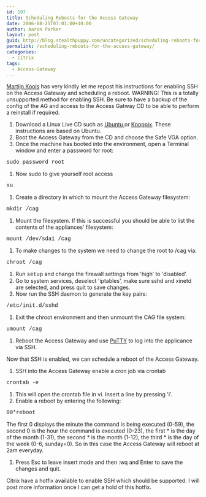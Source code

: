 ```yaml
---
id: 197
title: Scheduling Reboots for the Access Gateway
date: 2006-08-25T07:01:00+10:00
author: Aaron Parker
layout: post
guid: http://blog.stealthpuppy.com/uncategorized/scheduling-reboots-for-the-access-gateway
permalink: /scheduling-reboots-for-the-access-gateway/
categories:
  - Citrix
tags:
  - Access-Gateway
---
```

<a href="http://www.brianmadden.com/forum/showProfile.aspx?memid=2688" target="_blank">Martijn Kools</a> has very kindly let me repost his instructions for enabling SSH on the Access Gateway and scheduling a reboot. WARNING: This is a totally unsupported method for enabling SSH. Be sure to have a backup of the config of the AG and access to the Access Gatway CD to be able to perform a reinstall if required.

  1. Download a Linux Live CD such as <a href="http://www.ubuntu.com/download" target="_blank">Ubuntu </a>or <a href="http://www.knopper.net/knoppix/index-en.html" target="_blank">Knoppix</a>. These instructions are based on Ubuntu.
  2. Boot the Access Gateway from the CD and choose the Safe VGA option.
  3. Once the machine has booted into the environment, open a Terminal window and enter a password for root:

<font face="courier new,courier">sudo password root</font>

  1. Now sudo to give yourself root access

<font face="courier new,courier">su</font>

  1. Create a directory in which to mount the Access Gateway filesystem:

<font face="courier new,courier">mkdir /cag</font>

  1. Mount the filesystem. If this is successful you should be able to list the contents of the appliances&#8217; filesystem:

<font face="courier new,courier">mount /dev/sda1 /cag</font>

  1. To make changes to the system we need to change the root to /cag via:

<font face="courier new,courier">chroot /cag</font>

  1. Run <font face="courier new,courier">setup</font> and change the firewall settings from 'high&#8217; to 'disabled&#8217;.
  2. Go to system services, deselect 'iptables&#8217;, make sure sshd and xinetd are selected, and press quit to save changes.
  3. Now run the SSH daemon to generate the key pairs:

<font face="courier new,courier">/etc/init.d/sshd</font>

  1. Exit the chroot environment and then unmount the CAG file system:

<font face="courier new,courier">umount /cag</font>

  1. Reboot the Access Gateway and use <a href="http://www.chiark.greenend.org.uk/~sgtatham/putty/download.html" target="_blank">PuTTY</a> to log into the applicance via SSH.

Now that SSH is enabled, we can schedule a reboot of the Access Gateway.

  1. SSH into the Access Gateway enable a cron job via crontab

<font face="courier new,courier">crontab -e</font>

  1. This will open the crontab file in vi. Insert a line by pressing 'i&#8217;.
  2. Enable a reboot by entering the following:

<font face="courier new,courier">0<tab>0<tab>*<tab>*<tab>*<tab>reboot</font>

The first 0 displays the minute the command is being executed (0-59), the second 0 is the hour the command is executed (0-23), the first \* is the day of the month (1-31), the second \* is the month (1-12), the third * is the day of the week (0-6, sunday=0). So in this case the Access Gateway will reboot at 2am everyday.

  1. Press Esc to leave insert mode and then :wq and Enter to save the changes and quit.

Citrix have a hotfix available to enable SSH which should be supported. I will post more information once I can get a hold of this hotfix.